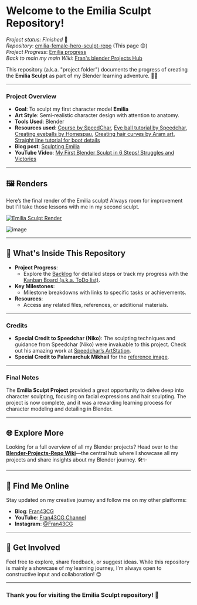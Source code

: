 # Welcome to the Emilia Sculpt Repository!
_Project status: Finished_ 🎉\
_Repository_: [emilia-female-hero-sculpt-repo](https://github.com/ux-fran/emilia-female-hero-sculpt-repo) (This page 😊)\
_Project Progress_: [Emilia progress](https://github.com/users/ux-fran/projects/65)\
_Back to main my main Wiki_: [Fran's blender Projects Hub](https://github.com/ux-fran/blender-projects-main-hub-repo/wiki)

This repository (a.k.a. "project folder") documents the progress of creating the **Emilia Sculpt** as part of my Blender learning adventure. 🎨✨

---

### Project Overview
- **Goal**: To sculpt my first character model **Emilia**
- **Art Style**: Semi-realistic character design with attention to anatomy.
- **Tools Used**: Blender
- **Resources used**: [Course by SpeedChar](https://www.youtube.com/watch?v=irWAjPQyYzg), [Eye ball tutorial by Speedchar](https://www.youtube.com/watch?v=EydgMh8etEg&t=965s), [Creating eyeballs by Homespau](https://youtube.com/shorts/E2dcs3sxOZQ?si=Fb8mvxKMAFF5PeaN), [Creating hair curves by Aram art](https://youtu.be/wu_TkcQZqJg?si=vKszywq3TOL178KB), [Straight line tutorial for boot details](https://www.youtube.com/watch?v=pZke4PlSWvc)
- **Blog post**: [Sculpting Emilia](https://www.fran43cg.com/blog/2024/02/21/sculpting-emilia/)
- **YouTube Video**: [My First Blender Sculpt in 6 Steps! Struggles and Victories](https://www.youtube.com/watch?v=RRQ6s4M4ipc)

---

## 🖼️ Renders

Here’s the final render of the Emilia sculpt! Always room for improvement but I'll take those lessons with me in my second sculpt.

[![Emilia Sculpt Render](https://github.com/user-attachments/assets/7e3cdb89-72ba-4e35-96ca-e6dc4728a08c)](https://www.youtube.com/watch?v=SagD_fb1oiY)

![image](https://github.com/user-attachments/assets/98e0476a-aec1-46c2-a444-37f25cb1c27a)

---

## 📌 What's Inside This Repository

- **Project Progress**:
  - Explore the [Backlog](https://github.com/users/ux-fran/projects/65) for detailed steps or track my progress with the [Kanban Board (a.k.a. ToDo list)](https://github.com/users/ux-fran/projects/65/views/2).
- **Key Milestones**:
  - Milestone breakdowns with links to specific tasks or achievements.
- **Resources**:
  - Access any related files, references, or additional materials.

---

### Credits
- **Special Credit to Speedchar (Niko)**: The sculpting techniques and guidance from Speedchar (Niko) were invaluable to this project. Check out his amazing work at [Speedchar’s ArtStation](https://www.artstation.com/speedchar).
- **Special Credit to Palamarchuk Mikhail** for the [reference image](https://www.artstation.com/artwork/OoYZXg).
---

### Final Notes
The **Emilia Sculpt Project** provided a great opportunity to delve deep into character sculpting, focusing on facial expressions and hair sculpting. The project is now complete, and it was a rewarding learning process for character modeling and detailing in Blender.

---

## 🌐 Explore More

Looking for a full overview of all my Blender projects? Head over to the **[Blender-Projects-Repo Wiki](https://github.com/ux-fran/blender-projects-main-hub-repo/wiki)**—the central hub where I showcase all my projects and share insights about my Blender journey. 🛠️✨

---

## 🔗 Find Me Online

Stay updated on my creative journey and follow me on my other platforms:

- **Blog**: [Fran43CG](https://www.fran43cg.com)  
- **YouTube**: [Fran43CG Channel](https://www.youtube.com/@Fran43CG)  
- **Instagram**: [@Fran43CG](https://www.instagram.com/fran43cg/)  

---

## 🤝 Get Involved

Feel free to explore, share feedback, or suggest ideas. While this repository is mainly a showcase of my learning journey, I'm always open to constructive input and collaboration! 😊

---

### Thank you for visiting the Emilia Sculpt repository! 🎉


